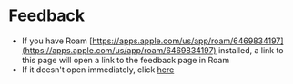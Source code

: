 # Feedback

-   If you have Roam [https://apps.apple.com/us/app/roam/6469834197](https://apps.apple.com/us/app/roam/6469834197) installed, a link to this page will open a link to the feedback page in Roam
-   If it doesn't open immediately, click [here](roamforroku://roam.msd3.io/feedback)
